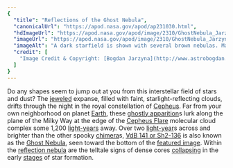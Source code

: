 ```yaml
---
{
  "title": "Reflections of the Ghost Nebula",
  "canonicalUrl": "https://apod.nasa.gov/apod/ap231030.html",
  "hdImageUrl": "https://apod.nasa.gov/apod/image/2310/GhostNebula_Jarzyna_960.jpg",
  "imageUrl": "https://apod.nasa.gov/apod/image/2310/GhostNebula_Jarzyna_960.jpg",
  "imageAlt": "A dark starfield is shown with several brown nebulas. Many of the nebulas appear to have unusual shapes, with one possibly resembling a bat, while other may resemble people. Please see the explanation for more detailed information.",
  "credit": [
    "Image Credit & Copyright: [Bogdan Jarzyna](http://www.astrobogdan.pl/about-me/)"
  ]
}
---
```


Do any shapes seem to jump out at you from this interstellar field of stars and dust? The [jeweled](https://apod.nasa.gov/apod/ap191013.html) expanse, filled with faint, starlight-reflecting clouds, drifts through the night in the royal constellation of [Cepheus](https://www.dibonsmith.com/cep_con.htm). Far from your own neighborhood on planet [Earth](https://science.nasa.gov/earth/), these [ghostly apparition](https://i.pinimg.com/736x/eb/62/1a/eb621ac58b9948269119f140ca2f8feb.jpg)s lurk along the plane of the Milky Way at the edge of the [Cepheus Flare](http://arxiv.org/abs/0809.4761) molecular cloud complex some 1,200 [light-years](https://spaceplace.nasa.gov/light-year/en/) away. Over two [light-year](https://spaceplace.nasa.gov/light-year/en/)s across and brighter than the other spooky [chimera](https://en.wikipedia.org/wiki/Chimera_(mythology))s, [VdB 141 or Sh2-136](https://en.wikipedia.org/wiki/Ghost_Nebula) is also known as the [Ghost Nebula](https://noirlab.edu/public/images/noao-vdb141/), seen toward the bottom of the [featured image](http://www.astrobogdan.pl/nebulae/vdb-141-the-ghost-nebula-in-cepheus/). Within the [reflection nebula](https://en.wikipedia.org/wiki/Reflection_nebula) are the telltale signs of dense cores [collapsing](https://www.jpl.nasa.gov/news/a-ghostly-trio-from-nasas-spitzer-space-telescope) in the early [stages](https://ui.adsabs.harvard.edu/abs/2009ApJS..185..451K/abstract) of star formation.
